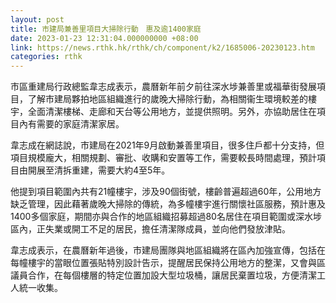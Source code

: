 ```yaml
---
layout: post
title: 市建局兼善里項目大掃除行動　惠及逾1400家庭
date: 2023-01-23 12:31:04.000000000 +08:00
link: https://news.rthk.hk/rthk/ch/component/k2/1685006-20230123.htm
categories: rthk
---
```


市區重建局行政總監韋志成表示，農曆新年前夕前往深水埗兼善里或福華街發展項目，了解市建局夥拍地區組織進行的歲晚大掃除行動，為相關衞生環境較差的樓宇，全面清潔樓梯、走廊和天台等公用地方，並提供照明。另外，亦協助居住在項目內有需要的家庭清潔家居。

韋志成在網誌說，市建局在2021年9月啟動兼善里項目，很多住戶都十分支持，但項目規模龐大，相關規劃、審批、收購和安置等工作，需要較長時間處理，預計項目由開展至清拆重建，需要大約4至5年。

他提到項目範圍內共有21幢樓宇，涉及90個街號，樓齡普遍超過60年，公用地方缺乏管理，因此藉著歲晚大掃除的傳統，為多幢樓宇進行關懷社區服務，預計惠及1400多個家庭，期間亦與合作的地區組織招募超過80名居住在項目範圍或深水埗區內，正失業或開工不足的居民，擔任清潔隊成員，並向他們發放津貼。

韋志成表示，在農曆新年過後，市建局團隊與地區組織將在區內加強宣傳，包括在每幢樓宇的當眼位置張貼特別設計告示，提醒居民保持公用地方的整潔，又會與區議員合作，在每個樓層的特定位置加設大型垃圾桶，讓居民棄置垃圾，方便清潔工人統一收集。
